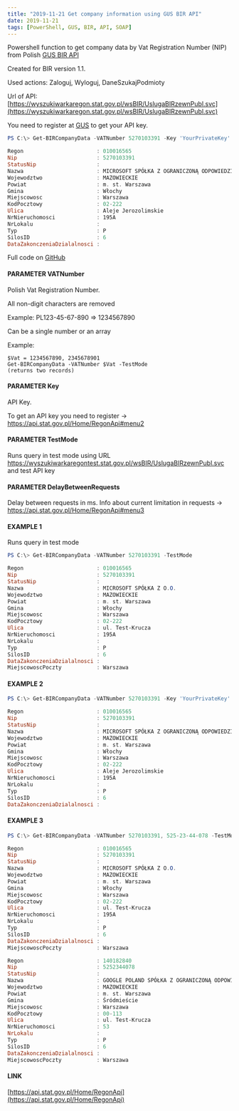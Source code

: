 ```yaml
---
title: "2019-11-21 Get company information using GUS BIR API"
date: 2019-11-21
tags: [PowerShell, GUS, BIR, API, SOAP]
---
```


Powershell function to get company data by Vat Registration Number (NIP) from Polish [GUS BIR API](https://api.stat.gov.pl/)

Created for BIR version 1.1.

Used actions: Zaloguj, Wyloguj, DaneSzukajPodmioty

Url of API: [https://wyszukiwarkaregon.stat.gov.pl/wsBIR/UslugaBIRzewnPubl.svc](https://wyszukiwarkaregon.stat.gov.pl/wsBIR/UslugaBIRzewnPubl.svc)

You need to register at [GUS](https://api.stat.gov.pl/) to get your API key.

```powershell
PS C:\> Get-BIRCompanyData -VATNumber 5270103391 -Key 'YourPrivateKey'

Regon                       : 010016565
Nip                         : 5270103391
StatusNip                   : 
Nazwa                       : MICROSOFT SPÓŁKA Z OGRANICZONĄ ODPOWIEDZIALNOŚCIĄ
Wojewodztwo                 : MAZOWIECKIE
Powiat                      : m. st. Warszawa
Gmina                       : Włochy
Miejscowosc                 : Warszawa
KodPocztowy                 : 02-222
Ulica                       : Aleje Jerozolimskie
NrNieruchomosci             : 195A
NrLokalu                    : 
Typ                         : P
SilosID                     : 6
DataZakonczeniaDzialalnosci :   
```

Full code on [GitHub](https://github.com/amnich/GUS-BIR-API-powershell-function)

#### PARAMETER VATNumber

  Polish Vat Registration Number. 
  
  All non-digit characters are removed
  
  Example: PL123-45-67-890 => 1234567890
      
  Can be a single number or an array
  
  Example:
  
    $Vat = 1234567890, 2345678901      
    Get-BIRCompanyData -VATNumber $Vat -TestMode      
    (returns two records)

#### PARAMETER Key

  API Key.
  
  To get an API key you need to register -> https://api.stat.gov.pl/Home/RegonApi#menu2
    
#### PARAMETER TestMode

  Runs query in test mode using URL https://wyszukiwarkaregontest.stat.gov.pl/wsBIR/UslugaBIRzewnPubl.svc and test API key

#### PARAMETER DelayBetweenRequests

  Delay between requests in ms. 
  Info about current limitation in requests -> https://api.stat.gov.pl/Home/RegonApi#menu3
    
#### EXAMPLE 1
Runs query in test mode  
```powershell
PS C:\> Get-BIRCompanyData -VATNumber 5270103391 -TestMode

Regon                       : 010016565
Nip                         : 5270103391
StatusNip                   : 
Nazwa                       : MICROSOFT SPÓŁKA Z O.O.
Wojewodztwo                 : MAZOWIECKIE
Powiat                      : m. st. Warszawa
Gmina                       : Włochy
Miejscowosc                 : Warszawa
KodPocztowy                 : 02-222
Ulica                       : ul. Test-Krucza
NrNieruchomosci             : 195A
NrLokalu                    : 
Typ                         : P
SilosID                     : 6
DataZakonczeniaDzialalnosci : 
MiejscowoscPoczty           : Warszawa
```
   
#### EXAMPLE 2
```powershell
PS C:\> Get-BIRCompanyData -VATNumber 5270103391 -Key 'YourPrivateKey'

Regon                       : 010016565
Nip                         : 5270103391
StatusNip                   : 
Nazwa                       : MICROSOFT SPÓŁKA Z OGRANICZONĄ ODPOWIEDZIALNOŚCIĄ
Wojewodztwo                 : MAZOWIECKIE
Powiat                      : m. st. Warszawa
Gmina                       : Włochy
Miejscowosc                 : Warszawa
KodPocztowy                 : 02-222
Ulica                       : Aleje Jerozolimskie
NrNieruchomosci             : 195A
NrLokalu                    : 
Typ                         : P
SilosID                     : 6
DataZakonczeniaDzialalnosci :   
```
#### EXAMPLE 3
```powershell
PS C:\> Get-BIRCompanyData -VATNumber 5270103391, 525-23-44-078 -TestMode

Regon                       : 010016565
Nip                         : 5270103391
StatusNip                   : 
Nazwa                       : MICROSOFT SPÓŁKA Z O.O.
Wojewodztwo                 : MAZOWIECKIE
Powiat                      : m. st. Warszawa
Gmina                       : Włochy
Miejscowosc                 : Warszawa
KodPocztowy                 : 02-222
Ulica                       : ul. Test-Krucza
NrNieruchomosci             : 195A
NrLokalu                    : 
Typ                         : P
SilosID                     : 6
DataZakonczeniaDzialalnosci : 
MiejscowoscPoczty           : Warszawa

Regon                       : 140182840
Nip                         : 5252344078
StatusNip                   : 
Nazwa                       : GOOGLE POLAND SPÓŁKA Z OGRANICZONĄ ODPOWIEDZIALNOŚCIĄ
Wojewodztwo                 : MAZOWIECKIE
Powiat                      : m. st. Warszawa
Gmina                       : Śródmieście
Miejscowosc                 : Warszawa
KodPocztowy                 : 00-113
Ulica                       : ul. Test-Krucza
NrNieruchomosci             : 53
NrLokalu                    : 
Typ                         : P
SilosID                     : 6
DataZakonczeniaDzialalnosci : 
MiejscowoscPoczty           : Warszawa
```
#### LINK
  [https://api.stat.gov.pl/Home/RegonApi](https://api.stat.gov.pl/Home/RegonApi)
